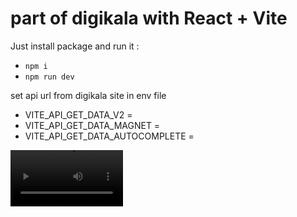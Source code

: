 # part of digikala with React + Vite

Just install package and run it :

- `npm i `
- `npm run dev`

set api url from digikala site in env file

- VITE_API_GET_DATA_V2 =
- VITE_API_GET_DATA_MAGNET =
- VITE_API_GET_DATA_AUTOCOMPLETE =

<video src='[your URL here](https://github.com/Omid1989/digikala_react/blob/main/1726473567029.mp4)' width=180/>


